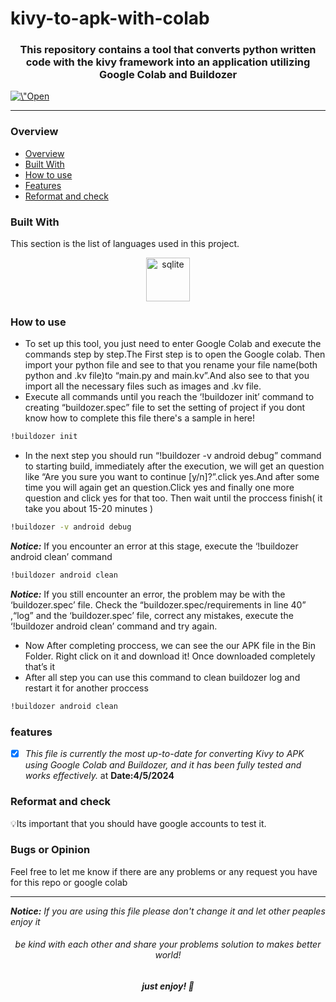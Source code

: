 # kivy-to-apk-with-colab
<h3 align="center">This repository contains a tool that converts python written code with the <strong>kivy framework</strong> into an application utilizing Google Colab and Buildozer </h3>
<a href="https://colab.research.google.com/drive/1UmusJDXGtswvM5Bu9ikf6b_rYGklP4Hn?usp=sharing\" target=\"_parent\"><img src=\"https://colab.research.google.com/assets/colab-badge.svg\" alt=\"Open In Colab\"/></a>

---

### Overview
- [Overview](#overview)
- [Built With](#Built-With)
- [How to use](#How-to-us)
- [Features](#features)
- [Reformat and check](#reformat-and-check)

### Built With
<p> This section is the list of languages used in this project.</p>
<p align="center" >
  <img src="https://user-images.githubusercontent.com/25181517/183423507-c056a6f9-1ba8-4312-a350-19bcbc5a8697.png" alt="sqlite"  margin="20px" width="70" height="70"/>
</p>

### How to use
- To set up this tool, you just need to enter Google Colab and execute the commands step by step.The First step is to open the Google colab. Then import your python file and see to that you rename your file name(both python and .kv file)to “main.py and main.kv”.And also see to that you import all the necessary files such as images and .kv file.
- Execute all commands until you reach the ‘!buildozer init’ command to creating “buildozer.spec” file to set the setting of project if you dont know how to complete this file there's a sample in here!
```bash
!buildozer init
```
- In the next step you should run “!buildozer -v android debug” command to starting build, immediately after the execution, we will get an question like “Are you sure you want to continue [y/n]?”.click yes.And after some time you will again get an question.Click yes and finally one more question and click yes for that too. Then wait until the proccess finish( it take you about 15-20 minutes )
```bash
!buildozer -v android debug
```
**_Notice:_** If you encounter an error at this stage, execute the ‘!buildozer android clean’ command
```bash
!buildozer android clean
```
**_Notice:_** If you still encounter an error, the problem may be with the ‘buildozer.spec’ file. Check the “buildozer.spec/requirements in line 40” ,“log” and the ‘buildozer.spec’ file, correct any mistakes, execute the ‘!buildozer android clean’ command and try again.
- Now After completing proccess, we can see the our APK file in the Bin Folder. Right click on it and download it! Once downloaded completely that’s it
- After all step you can use this command to clean buildozer log and restart it for another proccess
```bash
!buildozer android clean
```  

### features
- [x] _This file is currently the most up-to-date for converting Kivy to APK using Google Colab and Buildozer, and it has been fully tested and works effectively._ at **Date:4/5/2024**


### Reformat and check
💡Its important that you should have google accounts to test it.

### Bugs or Opinion
Feel free to let me know if there are any problems or any request you have for this repo or google colab

---

**_Notice:_** _If you are using this file please don't change it and let other peaples enjoy it_

<h6 align="center">be kind with each other and share your problems solution to makes better world!</h6>
<h5 align="center">just enjoy! 👋</h5>
